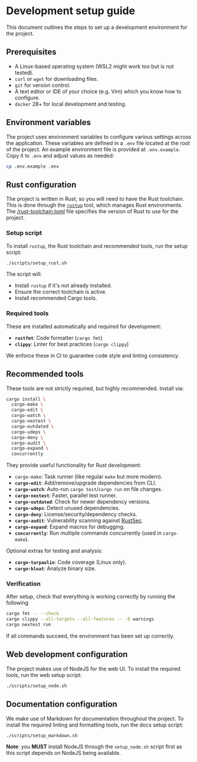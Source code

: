 # Development setup guide

This document outlines the steps to set up a development environment for the
project.

## Prerequisites

- A Linux-based operating system (WSL2 might work too but is not tested).
- `curl` or `wget` for downloading files.
- `git` for version control.
- A text editor or IDE of your choice (e.g. Vim) which you know how to
  configure.
- `docker` 28+ for local development and testing.

## Environment variables

The project uses environment variables to configure various settings across the
application. These variables are defined in a `.env` file located at the root of
the project. An example environment file is provided at `.env.example`. Copy it
to `.env` and adjust values as needed:

```bash
cp .env.example .env
```

## Rust configuration

The project is written in Rust, so you will need to have the Rust toolchain.
This is done through the [`rustup`](https://rustup.rs/) tool, which manages Rust
environments. The [/rust-toolchain.toml](/rust-toolchain.toml) file specifies
the version of Rust to use for the project.

### Setup script

To install `rustup`, the Rust toolchain and recommended tools, run the setup
script:

```bash
./scripts/setup_rust.sh
```

The script will:

- Install `rustup` if it's not already installed.
- Ensure the correct toolchain is active.
- Install recommended Cargo tools.

### Required tools

These are installed automatically and required for development:

- **`rustfmt`**: Code formatter (`cargo fmt`)
- **`clippy`**: Linter for best practices (`cargo clippy`)

We enforce these in CI to guarantee code style and linting consistency.

## Recommended tools

These tools are not strictly required, but highly recommended. Install via:

```bash
cargo install \
  cargo-make \
  cargo-edit \
  cargo-watch \
  cargo-nextest \
  cargo-outdated \
  cargo-udeps \
  cargo-deny \
  cargo-audit \
  cargo-expand \
  concurrently
```

They provide useful functionality for Rust development:

- `cargo-make`: Task runner (like regular `make` but more modern).
- **`cargo-edit`**: Add/remove/upgrade dependencies from CLI.
- **`cargo-watch`**: Auto-run `cargo test`/`cargo run` on file changes.
- **`cargo-nextest`**: Faster, parallel test runner.
- **`cargo-outdated`**: Check for newer dependency versions.
- **`cargo-udeps`**: Detect unused dependencies.
- **`cargo-deny`**: License/security/dependency checks.
- **`cargo-audit`**: Vulnerability scanning against
  [RustSec](https://rustsec.org/).
- **`cargo-expand`**: Expand macros for debugging.
- **`concurrently`**: Run multiple commands concurrently (used in `cargo-make`).

Optional extras for testing and analysis:

- **`cargo-tarpaulin`**: Code coverage (Linux only).
- **`cargo-bloat`**: Analyze binary size.

### Verification

After setup, check that everything is working correctly by running the following

```bash
cargo fmt -- --check
cargo clippy --all-targets --all-features -- -D warnings
cargo nextest run
```

If all commands succeed, the environment has been set up correctly.

## Web development configuration

The project makes use of NodeJS for the web UI. To install the required tools,
run the web setup script:

```bash
./scripts/setup_node.sh
```

## Documentation configuration

We make use of Markdown for documentation throughout the project. To install the
required linting and formatting tools, run the docs setup script:

```bash
./scripts/setup_markdown.sh
```

**Note**: you **MUST** install NodeJS through the `setup_node.sh` script first
as this script depends on NodeJS being available.
